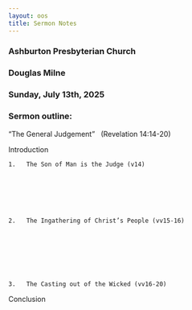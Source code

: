 ```yaml
---
layout: oos
title: Sermon Notes
---
```

### Ashburton Presbyterian Church 

### Douglas Milne

### Sunday, July 13th, 2025

### Sermon outline:

“The General Judgement”   (Revelation 14:14-20)

Introduction







    1.   The Son of Man is the Judge (v14)
    
 
 
    
    
    
    
    2.   The Ingathering of Christ’s People (vv15-16)
    
 
 
    
    
    
    
    
    3.   The Casting out of the Wicked (vv16-20)









Conclusion
